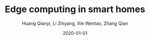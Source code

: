 ---
title: "Edge computing in smart homes"
collection: publications
permalink: "/publication/2020-01-01"
excerpt: ""
date: "2020-01-01"
venue: "Journal of Computer Research and Development 57 (9), 1800-1809, 2020"
paperurl: 
author: "Huang Qianyi, Li Zhiyang, Xie Wentao, Zhang Qian"
poster:
remark:
external_url: "https://crad.ict.ac.cn/cn/article/doi/10.7544/issn1000-1239.2020.20200253"
---